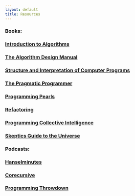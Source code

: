 ```yaml
---
layout: default
title: Resources
---
```

### Books:
### [Introduction to Algorithms](https://www.amazon.com/Introduction-Algorithms-3rd-MIT-Press/dp/0262033844/ref=sr_1_4?dchild=1&keywords=algorithms&qid=1591395518&sr=8-4)

### [The Algorithm Design Manual](https://www.amazon.com/Algorithm-Design-Manual-Steven-Skiena/dp/1849967202)

### [Structure and Interpretation of Computer Programs](https://www.amazon.com/Structure-Interpretation-Computer-Programs-Engineering/dp/0262510871/ref=sr_1_1?crid=LMZZR2WABYZH&dchild=1&keywords=structure+and+interpretation+of+computer+programs&qid=1591395553&sprefix=structure+and+%2Caps%2C209&sr=8-1)

### [The Pragmatic Programmer](https://www.amazon.com/Pragmatic-Programmer-Journeyman-Master/dp/020161622X/ref=sr_1_2?crid=2VM8IQV6OE4S0&dchild=1&keywords=the+pragmatic+programmer&qid=1612221430&s=books&sprefix=the+pragmati%2Cstripbooks%2C224&sr=1-2)

### [Programming Pearls](https://www.amazon.com/Programming-Pearls-2nd-Jon-Bentley/dp/0201657880/ref=sr_1_1?dchild=1&keywords=programming+pearls&qid=1612221475&s=books&sr=1-1)

### [Refactoring](https://www.amazon.com/Refactoring-Improving-Existing-Addison-Wesley-Signature/dp/0134757599/ref=sr_1_1?crid=1RBUOMK3L3E97&dchild=1&keywords=refactoring+martin+fowler&qid=1591395577&sprefix=Refactoring%2Caps%2C234&sr=8-1)

### [Programming Collective Intelligence](https://www.amazon.com/Programming-Collective-Intelligence-Building-Applications/dp/0596529325/ref=sr_1_2?crid=2YG3KSSJ5AOBJ&dchild=1&keywords=collective+intelligence&qid=1612221378&s=books&sprefix=collective+inte%2Cstripbooks%2C210&sr=1-2)

### [Skeptics Guide to the Universe](https://www.amazon.com/Skeptics-Guide-Universe-Really-Increasingly-ebook/dp/B079L5FDBJ/ref=sr_1_1?crid=3P8QWLJYZUW1E&dchild=1&keywords=skeptics+guide+to+the+universe+book&qid=1591395597&sprefix=skeptics+%2Caps%2C218&sr=8-1)

### Podcasts:
### [Hanselminutes](https://hanselminutes.simplecast.com/)

### [Corecursive](https://corecursive.com/)

### [Programming Throwdown](https://www.programmingthrowdown.com/)